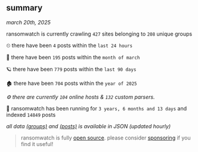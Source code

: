 
## summary
_march 20th, 2025_

ransomwatch is currently crawling `427` sites belonging to `208` unique groups

⏲ there have been `4` posts within the `last 24 hours`

🦈 there have been `195` posts within the `month of march`

🪐 there have been `779` posts within the `last 90 days`

🏚 there have been `704` posts within the `year of 2025`

_⚙️ there are currently `104` online hosts & `132` custom parsers._

🦕 ransomwatch has been running for `3 years, 6 months and 13 days` and indexed `14849` posts

_all data  [(groups)](http://ransomwhat.telemetry.ltd/groups) and [(posts)](http://ransomwhat.telemetry.ltd/posts) is available in JSON (updated hourly)_

> ransomwatch is fully [open source](https://github.com/joshhighet/ransomwatch#ransomwatch--). please consider [sponsoring](https://github.com/sponsors/joshhighet) if you find it useful!
